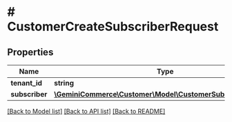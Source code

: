 # # CustomerCreateSubscriberRequest


## Properties


Name | Type | Description | Notes
------------ | ------------- | ------------- | -------------
**tenant_id**| **string** |   | [optional]
**subscriber**| [**\GeminiCommerce\Customer\Model\CustomerSubscriberRequest**](CustomerSubscriberRequest.md) |   | [optional]


[[Back to Model list]](../../README.md#models) [[Back to API list]](../../README.md#endpoints) [[Back to README]](../../README.md)